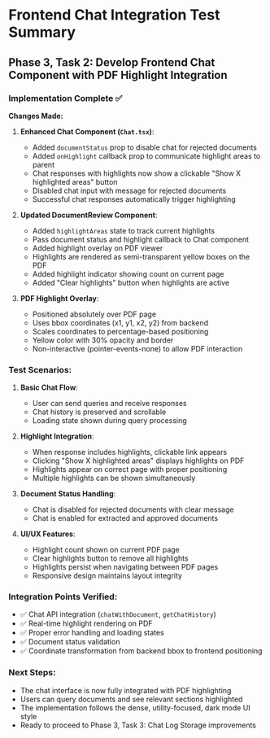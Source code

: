 # Frontend Chat Integration Test Summary

## Phase 3, Task 2: Develop Frontend Chat Component with PDF Highlight Integration

### Implementation Complete ✅

**Changes Made:**

1. **Enhanced Chat Component (`Chat.tsx`)**:
   - Added `documentStatus` prop to disable chat for rejected documents
   - Added `onHighlight` callback prop to communicate highlight areas to parent
   - Chat responses with highlights now show a clickable "Show X highlighted areas" button
   - Disabled chat input with message for rejected documents
   - Successful chat responses automatically trigger highlighting

2. **Updated DocumentReview Component**:
   - Added `highlightAreas` state to track current highlights
   - Pass document status and highlight callback to Chat component
   - Added highlight overlay on PDF viewer
   - Highlights are rendered as semi-transparent yellow boxes on the PDF
   - Added highlight indicator showing count on current page
   - Added "Clear highlights" button when highlights are active

3. **PDF Highlight Overlay**:
   - Positioned absolutely over PDF page
   - Uses bbox coordinates (x1, y1, x2, y2) from backend
   - Scales coordinates to percentage-based positioning
   - Yellow color with 30% opacity and border
   - Non-interactive (pointer-events-none) to allow PDF interaction

### Test Scenarios:

1. **Basic Chat Flow**:
   - User can send queries and receive responses
   - Chat history is preserved and scrollable
   - Loading state shown during query processing

2. **Highlight Integration**:
   - When response includes highlights, clickable link appears
   - Clicking "Show X highlighted areas" displays highlights on PDF
   - Highlights appear on correct page with proper positioning
   - Multiple highlights can be shown simultaneously

3. **Document Status Handling**:
   - Chat is disabled for rejected documents with clear message
   - Chat is enabled for extracted and approved documents

4. **UI/UX Features**:
   - Highlight count shown on current PDF page
   - Clear highlights button to remove all highlights
   - Highlights persist when navigating between PDF pages
   - Responsive design maintains layout integrity

### Integration Points Verified:

- ✅ Chat API integration (`chatWithDocument`, `getChatHistory`)
- ✅ Real-time highlight rendering on PDF
- ✅ Proper error handling and loading states
- ✅ Document status validation
- ✅ Coordinate transformation from backend bbox to frontend positioning

### Next Steps:
- The chat interface is now fully integrated with PDF highlighting
- Users can query documents and see relevant sections highlighted
- The implementation follows the dense, utility-focused, dark mode UI style
- Ready to proceed to Phase 3, Task 3: Chat Log Storage improvements